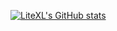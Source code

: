 [![LiteXL's GitHub stats](https://github-readme-stats.vercel.app/api?username=LiteXL)](https://github.com/anuraghazra/github-readme-stats)
